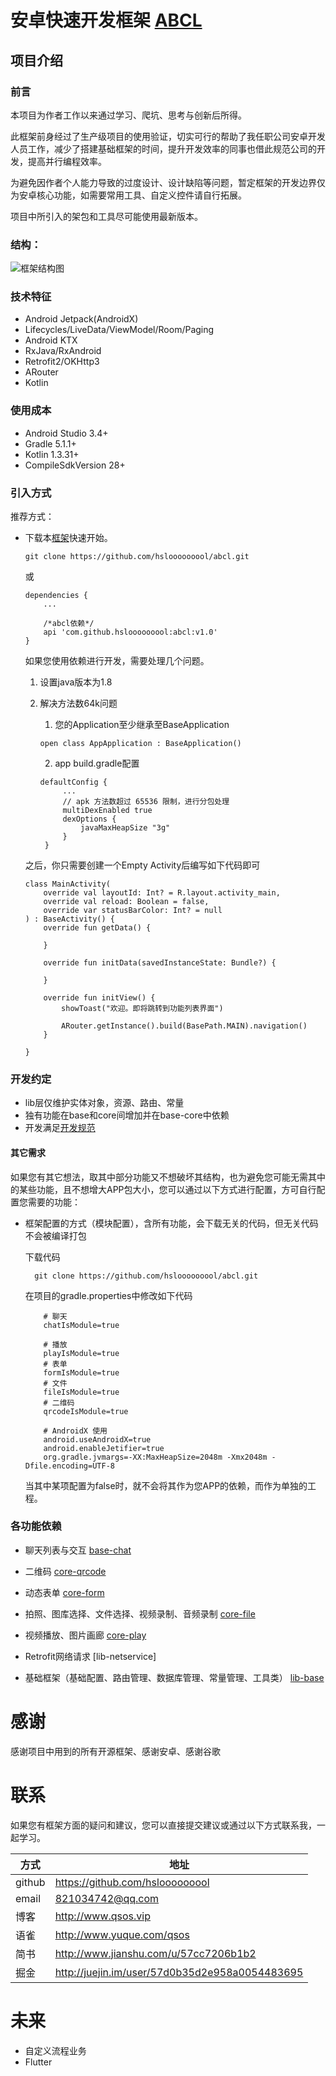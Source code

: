 # 安卓快速开发框架 [ABCL](https://github.com/hslooooooool/abcl)

## 项目介绍

### 前言
本项目为作者工作以来通过学习、爬坑、思考与创新后所得。

此框架前身经过了生产级项目的使用验证，切实可行的帮助了我任职公司安卓开发人员工作，减少了搭建基础框架的时间，提升开发效率的同事也借此规范公司的开发，提高并行编程效率。

为避免因作者个人能力导致的过度设计、设计缺陷等问题，暂定框架的开发边界仅为安卓核心功能，如需要常用工具、自定义控件请自行拓展。

项目中所引入的架包和工具尽可能使用最新版本。

### 结构：

![框架结构图](doc/frame.png)

### 技术特征

- Android Jetpack(AndroidX)
- Lifecycles/LiveData/ViewModel/Room/Paging
- Android KTX
- RxJava/RxAndroid
- Retrofit2/OKHttp3
- ARouter
- Kotlin

### 使用成本

- Android Studio 3.4+
- Gradle 5.1.1+
- Kotlin 1.3.31+
- CompileSdkVersion 28+

### 引入方式

推荐方式：

- 下载本[框架]("https://github.com/hslooooooool/abcl")快速开始。
    
    ```
    git clone https://github.com/hslooooooool/abcl.git
    ```
    
    或
    
    ```
    dependencies {
        ...
        
        /*abcl依赖*/
        api 'com.github.hslooooooool:abcl:v1.0'
    }
    ```
    
    如果您使用依赖进行开发，需要处理几个问题。
    1. 设置java版本为1.8
    2. 解决方法数64k问题
       1. 您的Application至少继承至BaseApplication
       ```
       open class AppApplication : BaseApplication()
       ```
       
       2. app build.gradle配置
       
       ```
       defaultConfig {
            ...
            // apk 方法数超过 65536 限制，进行分包处理
            multiDexEnabled true
            dexOptions {
                javaMaxHeapSize "3g"
            }
        }
       ```
    
    之后，你只需要创建一个Empty Activity后编写如下代码即可
    
    ```MainActivity
    class MainActivity(
        override val layoutId: Int? = R.layout.activity_main,
        override val reload: Boolean = false,
        override var statusBarColor: Int? = null
    ) : BaseActivity() {
        override fun getData() {

        }

        override fun initData(savedInstanceState: Bundle?) {

        }

        override fun initView() {
            showToast("欢迎。即将跳转到功能列表界面")

            ARouter.getInstance().build(BasePath.MAIN).navigation()
        }

    }
    ```

### 开发约定

- lib层仅维护实体对象，资源、路由、常量
- 独有功能在base和core间增加并在base-core中依赖
- 开发满足[开发规范]("https://github.com/hslooooooool/dev-doc/")

#### 其它需求

如果您有其它想法，取其中部分功能又不想破坏其结构，也为避免您可能无需其中的某些功能，且不想增大APP包大小，您可以通过以下方式进行配置，方可自行配置您需要的功能：
- 框架配置的方式（模块配置），含所有功能，会下载无关的代码，但无关代码不会被编译打包

    下载代码
    ```git clone
      git clone https://github.com/hslooooooool/abcl.git
    ```
    
    在项目的gradle.properties中修改如下代码

    ```gradle.properties
        # 聊天
        chatIsModule=true

        # 播放
        playIsModule=true
        # 表单
        formIsModule=true
        # 文件
        fileIsModule=true
        # 二维码
        qrcodeIsModule=true

        # AndroidX 使用
        android.useAndroidX=true
        android.enableJetifier=true
        org.gradle.jvmargs=-XX:MaxHeapSize=2048m -Xmx2048m -Dfile.encoding=UTF-8
    ```

    当其中某项配置为false时，就不会将其作为您APP的依赖，而作为单独的工程。

### 各功能依赖

- 聊天列表与交互 [base-chat]("")

- 二维码 [core-qrcode]("")
   
- 动态表单 [core-form]("")

- 拍照、图库选择、文件选择、视频录制、音频录制 [core-file]("")

- 视频播放、图片画廊 [core-play]("")

- Retrofit网络请求 [lib-netservice]

- 基础框架（基础配置、路由管理、数据库管理、常量管理、工具类） [lib-base]("")

# 感谢

感谢项目中用到的所有开源框架、感谢安卓、感谢谷歌

# 联系

如果您有框架方面的疑问和建议，您可以直接提交建议或通过以下方式联系我，一起学习。

| 方式 | 地址 |
|---|---|
| github | <https://github.com/hslooooooool> |
| email | 821034742@qq.com |
| 博客 | <http://www.qsos.vip> |
| 语雀 | <http://www.yuque.com/qsos>  |
| 简书 | <http://www.jianshu.com/u/57cc7206b1b2> |
| 掘金 | <http://juejin.im/user/57d0b35d2e958a0054483695>  |

# 未来

- 自定义流程业务
- Flutter

